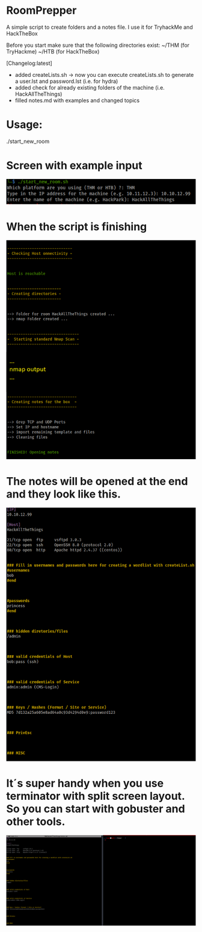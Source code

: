 # RoomPrepper
A simple script to create folders and a notes file. I use it for TryhackMe and HackTheBox

Before you start make sure that the following directories exist:
~/THM (for TryHackme)
~/HTB (for HackTheBox)

[Changelog:latest]
- added createLists.sh
-> now you can execute createLists.sh to generate a user.lst and password.lst (i.e. for hydra)
- added check for already existing folders of the machine (i.e. HackAllTheThings)
- filled notes.md with examples and changed topics

# Usage:

./start_new_room

# Screen with example input

![Screenshot](images/input.png)

# When the script is finishing

![Screenshot](images/start_new_room.png)

# The notes will be opened at the end and they look like this.

![Screenshot](images/notes.png)


# It´s super handy when you use terminator with split screen layout. So you can start with gobuster and other tools.

![Screenshot](images/terminator.png)



